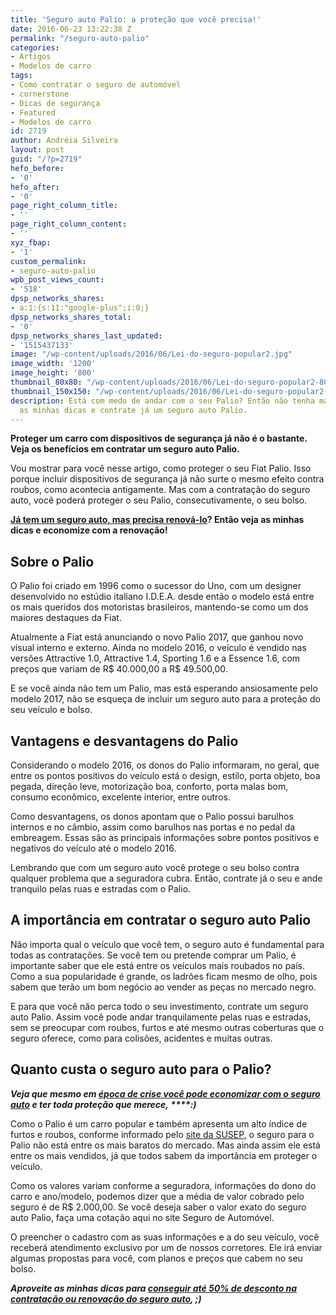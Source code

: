 ```yaml
---
title: 'Seguro auto Palio: a proteção que você precisa!'
date: 2016-06-23 13:22:38 Z
permalink: "/seguro-auto-palio"
categories:
- Artigos
- Modelos de carro
tags:
- Como contratar o seguro de automóvel
- cornerstone
- Dicas de segurança
- Featured
- Modelos de carro
id: 2719
author: Andréia Silveira
layout: post
guid: "/?p=2719"
hefo_before:
- '0'
hefo_after:
- '0'
page_right_column_title:
- ''
page_right_column_content:
- ''
xyz_fbap:
- '1'
custom_permalink:
- seguro-auto-palio
wpb_post_views_count:
- '518'
dpsp_networks_shares:
- a:1:{s:11:"google-plus";i:0;}
dpsp_networks_shares_total:
- '0'
dpsp_networks_shares_last_updated:
- '1515437133'
image: "/wp-content/uploads/2016/06/Lei-do-seguro-popular2.jpg"
image_width: '1200'
image_height: '800'
thumbnail_80x80: "/wp-content/uploads/2016/06/Lei-do-seguro-popular2-80x80.jpg"
thumbnail_150x150: "/wp-content/uploads/2016/06/Lei-do-seguro-popular2-150x150.jpg"
description: Está com medo de andar com o seu Palio? Então não tenha mais! Conheça
  as minhas dicas e contrate já um seguro auto Palio.
---
```


**Proteger um carro com dispositivos de segurança já não é o bastante. Veja os benefícios em contratar um seguro auto Palio.**

Vou mostrar para você nesse artigo, como proteger o seu Fiat Palio. Isso porque incluir dispositivos de segurança já não surte o mesmo efeito contra roubos, como acontecia antigamente. Mas com a contratação do seguro auto, você poderá proteger o seu Palio, consecutivamente, o seu bolso.

**<a href="/dicas-para-renovar-o-seguro-auto/" target="_blank">Já tem um seguro auto, mas precisa renová-lo</a>? Então veja as minhas dicas e economize com a renovação!**

## Sobre o Palio

O Palio foi criado em 1996 como o sucessor do Uno, com um designer desenvolvido no estúdio italiano I.D.E.A. desde então o modelo está entre os mais queridos dos motoristas brasileiros, mantendo-se como um dos maiores destaques da Fiat.

Atualmente a Fiat está anunciando o novo Palio 2017, que ganhou novo visual interno e externo. Ainda no modelo 2016, o veículo é vendido nas versões Attractive 1.0, Attractive 1.4, Sporting 1.6 e a Essence 1.6, com preços que variam de R$ 40.000,00 a R$ 49.500,00.

E se você ainda não tem um Palio, mas está esperando ansiosamente pelo modelo 2017, não se esqueça de incluir um seguro auto para a proteção do seu veículo e bolso.

## Vantagens e desvantagens do Palio

Considerando o modelo 2016, os donos do Palio informaram, no geral, que entre os pontos positivos do veículo está o design, estilo, porta objeto, boa pegada, direção leve, motorização boa, conforto, porta malas bom, consumo econômico, excelente interior, entre outros.

Como desvantagens, os donos apontam que o Palio possui barulhos internos e no câmbio, assim como barulhos nas portas e no pedal da embreagem. Essas são as principais informações sobre pontos positivos e negativos do veículo até o modelo 2016.

Lembrando que com um seguro auto você protege o seu bolso contra qualquer problema que a seguradora cubra. Então, contrate já o seu e ande tranquilo pelas ruas e estradas com o Palio.

## A importância em contratar o seguro auto Palio

Não importa qual o veículo que você tem, o seguro auto é fundamental para todas as contratações. Se você tem ou pretende comprar um Palio, é importante saber que ele está entre os veículos mais roubados no país. Como a sua popularidade é grande, os ladrões ficam mesmo de olho, pois sabem que terão um bom negócio ao vender as peças no mercado negro.

E para que você não perca todo o seu investimento, contrate um seguro auto Palio. Assim você pode andar tranquilamente pelas ruas e estradas, sem se preocupar com roubos, furtos e até mesmo outras coberturas que o seguro oferece, como para colisões, acidentes e muitas outras.

## Quanto custa o seguro auto para o Palio?

**_Veja que mesmo em <a href="/seguro-em-epocas-de-crise" target="_blank">época de crise você pode economizar com o seguro auto</a> e ter toda proteção que merece, _****_:)_**

Como o Palio é um carro popular e também apresenta um alto índice de furtos e roubos, conforme informado pelo <a href="http://www2.susep.gov.br/menuestatistica/RankRoubo/principal.asp" target="_blank">site da SUSEP</a>, o seguro para o Palio não está entre os mais baratos do mercado. Mas ainda assim ele está entre os mais vendidos, já que todos sabem da importância em proteger o veículo.

Como os valores variam conforme a seguradora, informações do dono do carro e ano/modelo, podemos dizer que a média de valor cobrado pelo seguro é de R$ 2.000,00. Se você deseja saber o valor exato do seguro auto Palio, faça uma cotação aqui no site Seguro de Automóvel.

O preencher o cadastro com as suas informações e a do seu veículo, você receberá atendimento exclusivo por um de nossos corretores. Ele irá enviar algumas propostas para você, com planos e preços que cabem no seu bolso.

**_Aproveite as minhas dicas para <a href="/desconto-no-seguro-auto" target="_blank">conseguir até 50% de desconto na contratação ou renovação do seguro auto</a>, ;)_**